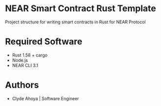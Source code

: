 # NEAR Smart Contract Rust Template

Project structure for writing smart contracts in Rust for NEAR Protocol

# Required Software

- Rust 1.58 + cargo
- Node.js
- NEAR CLI 3.1

# Authors

- Clyde Ahoya | Software Engineer
